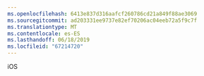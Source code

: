 ```yaml
---
ms.openlocfilehash: 6413e837d316aafcf260786cd21a849f88ae3069
ms.sourcegitcommit: ad203331ee9737e82ef70206ac04eeb72a5f9c7f
ms.translationtype: MT
ms.contentlocale: es-ES
ms.lasthandoff: 06/18/2019
ms.locfileid: "67214720"
---
```

iOS